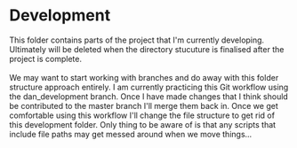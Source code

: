 # Development
This folder contains parts of the project that I'm currently developing. Ultimately will be deleted when the directory stucuture is finalised after the project is complete.  
<br/>
We may want to start working with branches and do away with this folder structure approach entirely. I am currently practicing this Git workflow using the dan_development branch. Once I have made changes that I think should be contributed to the master branch I'll merge them back in. Once we get comfortable using this workflow I'll change the file structure to get rid of this development folder. Only thing to be aware of is that any scripts that include file paths may get messed around when we move things...
